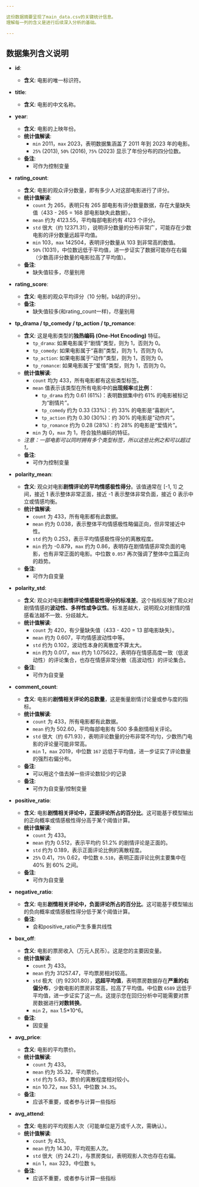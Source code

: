 ```yaml
---

这份数据摘要呈现了main_data.csv的关键统计信息。
理解每一列的含义是进行后续深入分析的基础。

---
```


## 数据集列含义说明

* **id**:
    * **含义**: 电影的唯一标识符。

* **title**:
    * **含义**: 电影的中文名称。

* **year**:
    * **含义**: 电影的上映年份。
    * **统计值解读**:
        * `min` 2011，`max` 2023，表明数据集涵盖了 2011 年到 2023 年的电影。
        * `25%` (2013), `50%` (2016), `75%` (2023) 显示了年份分布的四分位数。
    * **备注**:
        * 可作为控制变量

* **rating_count**:
    * **含义**: 电影的观众评分数量，即有多少人对这部电影进行了评分。
    * **统计值解读**:
        * `count` 为 265，表明只有 265 部电影有评分数量数据，存在大量缺失值（433 - 265 = 168 部电影缺失此数据）。
        * `mean` 约为 4123.55，平均每部电影约有 4123 个评分。
        * `std` 很大（约 12371.31），说明评分数量的分布非常广，可能存在少数电影的评分数量远超平均值。
        * `min` 103，`max` 142504，表明评分数量从 103 到非常高的数值。
        * `50%` (1031)，中位数远低于平均值，进一步证实了数据可能存在右偏（少数高评分数量的电影拉高了平均值）。
    * **备注**: 
        * 缺失值较多，尽量别用

* **rating_score**:
    * **含义**: 电影的观众平均评分（10 分制，b站的评分）。
    * **备注**: 
        * 缺失值较多(和rating_count一样)，尽量别用

* **tp_drama / tp_comedy / tp_action / tp_romance**:
    * **含义**: 这是电影类型的**独热编码 (One-Hot Encoding)** 特征。
        * `tp_drama`: 如果电影属于“剧情”类型，则为 1，否则为 0。
        * `tp_comedy`: 如果电影属于“喜剧”类型，则为 1，否则为 0。
        * `tp_action`: 如果电影属于“动作”类型，则为 1，否则为 0。
        * `tp_romance`: 如果电影属于“爱情”类型，则为 1，否则为 0。
    * **统计值解读**:
        * `count` 均为 433，所有电影都有这些类型标签。
        * `mean` 值表示该类型在所有电影中的**出现频率**或**比例**：
            * `tp_drama` 约为 0.61 (61%)：表明数据集中约 61% 的电影被标记为“剧情片”。
            * `tp_comedy` 约为 0.33 (33%)：约 33% 的电影是“喜剧片”。
            * `tp_action` 约为 0.30 (30%)：约 30% 的电影是“动作片”。
            * `tp_romance` 约为 0.28 (28%)：约 28% 的电影是“爱情片”。
        * `min` 为 0，`max` 为 1，符合独热编码的特征。
    * *注意：一部电影可以同时拥有多个类型标签，所以这些比例之和可以超过 1。*
    * **备注**:
        * 可作为控制变量

* **polarity_mean**:
    * **含义**: 观众对电影**剧情评论的平均情感极性得分**。该值通常在 [-1, 1] 之间，接近 1 表示整体非常正面，接近 -1 表示整体非常负面，接近 0 表示中立或情感均衡。
    * **统计值解读**:
        * `count` 为 433，所有电影都有此数据。
        * `mean` 约为 0.038，表示整体平均情感极性略偏正向，但非常接近中性。
        * `std` 约为 0.253，表示平均情感极性得分的离散程度。
        * `min` 约为 -0.879，`max` 约为 0.86，表明存在剧情情感非常负面的电影，也有非常正面的电影。中位数 `0.057` 再次强调了整体中立篇正向的趋势。
    * **备注**:
        * 可作为自变量

* **polarity_std**:
    * **含义**: 观众对电影**剧情评论情感极性得分的标准差**。这个指标反映了观众对剧情情感的**波动性、多样性或争议性**。标准差越大，说明观众对剧情的情感看法越不一致、分歧越大。
    * **统计值解读**:
        * `count` 为 420，有少量缺失值（433 - 420 = 13 部电影缺失）。
        * `mean` 约为 0.607，平均情感波动性中等。
        * `std` 约为 0.102，波动性本身的离散度不算太大。
        * `min` 约为 0.017，`max` 约为 1.075622，表明存在情感高度一致（低波动性）的评论集合，也存在情感非常分散（高波动性）的评论集合。
    * **备注**:
        * 可作为自变量

* **comment_count**:
    * **含义**: 电影的**剧情相关评论的总数量**，这是衡量剧情讨论量或参与度的指标。
    * **统计值解读**:
        * `count` 为 433，所有电影都有此数据。
        * `mean` 约为 502.60，平均每部电影有 500 多条剧情相关评论。
        * `std` 很大（约 671.93），表明评论数量的分布非常不均匀，少数热门电影的评论量可能非常高。
        * `min` 1，`max` 2019，中位数 `167` 远低于平均值，进一步证实了评论数量的强烈右偏分布。
    * **备注**:
        * 可以用这个值去掉一些评论数较少的记录
    * **备注**:
        * 可作为自变量/控制变量

* **positive_ratio**:
    * **含义**: 电影**剧情相关评论中，正面评论所占的百分比**。这可能基于模型输出的正向概率或情感极性得分高于某个阈值计算。
    * **统计值解读**:
        * `count` 为 433。
        * `mean` 约为 0.512，表示平均约 51.2% 的剧情评论是正面的。
        * `std` 约为 0.189，表示正面评论比例的离散程度。
        * `25%` 0.41，`75%` 0.62，中位数 `0.510`，表明正面评论比例主要集中在 40% 到 60% 之间。
    * **备注**:
        * 可作为自变量

* **negative_ratio**:
    * **含义**: 电影**剧情相关评论中，负面评论所占的百分比**。这可能基于模型输出的负向概率或情感极性得分低于某个阈值计算。
    * **备注**:
        * 会和positive_ratio产生多重共线性

* **box_off**:
    * **含义**: 电影的票房收入（万元人民币）。这是您的主要因变量。
    * **统计值解读**:
        * `count` 为 433。
        * `mean` 约为 31257.47，平均票房相对较高。
        * `std` 极大（约 92301.80），**远超平均值**，表明票房数据存在**严重的右偏分布**，少数电影的票房非常高，拉高了平均值。中位数 `6589` 远低于平均值，进一步证实了这一点。这提示您在回归分析中可能需要对票房数据进行**对数转换**。
        * `min` 2，`max` 1.5*10^6。
    * **备注**:
        * 因变量

* **avg_price**:
    * **含义**: 电影的平均票价。
    * **统计值解读**:
        * `count` 为 433。
        * `mean` 约为 35.32，平均票价。
        * `std` 约为 5.63，票价的离散程度相对较小。
        * `min` 10.72，`max` 53.1，中位数 `34.35`。
    * **备注**:
        * 应该不重要，或者参与计算一些指标

* **avg_attend**:
    * **含义**: 电影的平均观影人次（可能单位是万或千人次，需确认）。
    * **统计值解读**:
        * `count` 为 433。
        * `mean` 约为 14.30，平均观影人次。
        * `std` 很大（约 24.21），与票房类似，表明观影人次也存在右偏。
        * `min` 1，`max` 323，中位数 `9`。
    * **备注**:
        * 应该不重要，或者参与计算一些指标
